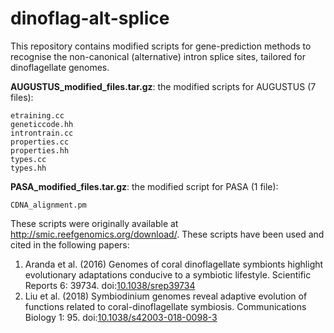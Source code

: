 # dinoflag-alt-splice
This repository contains modified scripts for gene-prediction methods to recognise the non-canonical (alternative) intron splice sites, tailored for dinoflagellate genomes.

**AUGUSTUS_modified_files.tar.gz**: the modified scripts for AUGUSTUS (7 files):
~~~~
etraining.cc
geneticcode.hh
introntrain.cc
properties.cc
properties.hh
types.cc
types.hh
~~~~

**PASA_modified_files.tar.gz**: the modified script for PASA (1 file):
~~~~
CDNA_alignment.pm
~~~~

These scripts were originally available at http://smic.reefgenomics.org/download/. These scripts have been used and cited in the following papers:
1. Aranda et al. (2016) Genomes of coral dinoflagellate symbionts highlight evolutionary adaptations conducive to a symbiotic lifestyle. Scientific Reports 6: 39734. doi:[10.1038/srep39734](https://doi.org/10.1038/srep39734)
2. Liu et al. (2018) Symbiodinium genomes reveal adaptive evolution of functions related to coral-dinoflagellate symbiosis. Communications Biology 1: 95. doi:[10.1038/s42003-018-0098-3](https://doi.org/10.1038/s42003-018-0098-3)
